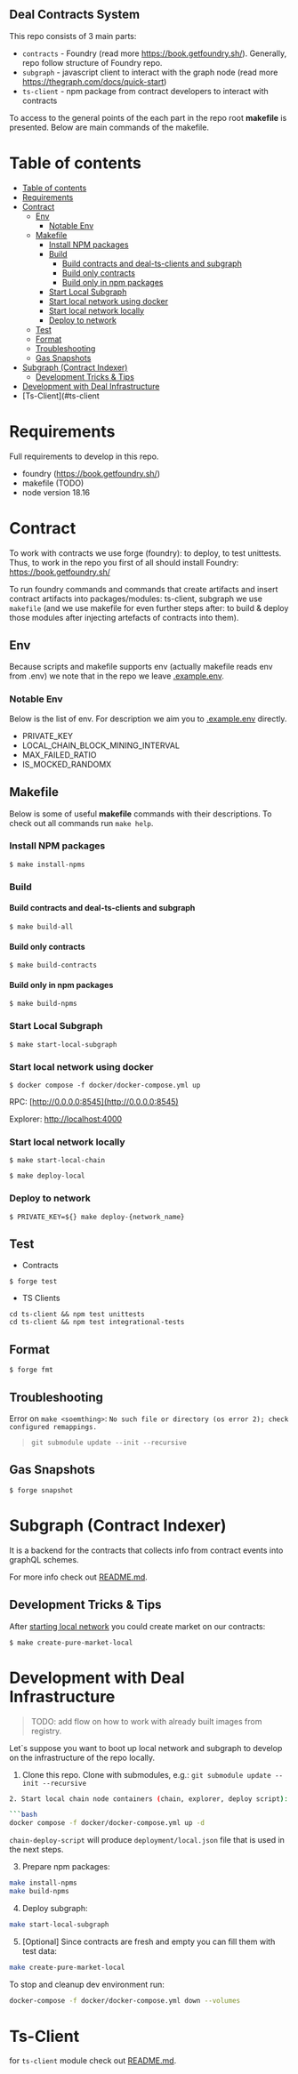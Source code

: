 ## Deal Contracts System

This repo consists of 3 main parts:

- `contracts` - Foundry (read more https://book.getfoundry.sh/). Generally, repo
  follow structure of Foundry repo.
- `subgraph` - javascript client to interact with the graph node (read more
  https://thegraph.com/docs/quick-start)
- `ts-client` - npm package from contract developers to interact with contracts

To access to the general points of the each part in the repo root **makefile**
is presented. Below are main commands of the makefile.

# Table of contents

* [Table of contents](#table-of-contents)
* [Requirements](#requirements)
* [Contract](#contract)
   * [Env](#env)
      * [Notable Env](#notable-env)
   * [Makefile](#makefile)
      * [Install NPM packages](#install-npm-packages)
      * [Build](#build)
         * [Build contracts and deal-ts-clients and subgraph](#build-contracts-and-deal-ts-clients-and-subgraph)
         * [Build only contracts](#build-only-contracts)
         * [Build only in npm packages](#build-only-in-npm-packages)
      * [Start Local Subgraph](#start-local-subgraph)
      * [Start local network using docker](#start-local-network-using-docker)
      * [Start local network locally](#start-local-network-locally)
      * [Deploy to network](#deploy-to-network)
   * [Test](#test)
   * [Format](#format)
   * [Troubleshooting](#troubleshooting)
   * [Gas Snapshots](#gas-snapshots)
* [Subgraph (Contract Indexer)](#subgraph-contract-indexer)
   * [Development Tricks &amp; Tips](#development-tricks--tips)
* [Development with Deal Infrastructure](#development-with-deal-infrastructure)
* [Ts-Client](#ts-client

# Requirements
Full requirements to develop in this repo.

- foundry (https://book.getfoundry.sh/)
- makefile (TODO)
- node version 18.16

# Contract
To work with contracts we use forge (foundry): to deploy, to test unittests. Thus, to work in the repo you first of all should install Foundry: https://book.getfoundry.sh/

To run foundry commands and commands that create artifacts and insert contract artifacts into packages/modules: ts-client, subgraph we use `makefile` (and we use makefile for even further steps after: to build & deploy those modules after injecting artefacts of contracts into them).

## Env
Because scripts and makefile supports env (actually makefile reads env from .env) we note that in the repo we leave [.example.env](.example.env).

### Notable Env
Below is the list of env. For description we aim you to [.example.env](.example.env) directly.

- PRIVATE_KEY
- LOCAL_CHAIN_BLOCK_MINING_INTERVAL
- MAX_FAILED_RATIO
- IS_MOCKED_RANDOMX

## Makefile
Below is some of useful **makefile** commands with their descriptions. To check out all commands run `make help`.

### Install NPM packages

```shell
$ make install-npms
```

### Build

#### Build contracts and deal-ts-clients and subgraph

```shell
$ make build-all
```

#### Build only contracts

```shell
$ make build-contracts
```

#### Build only in npm packages

```shell
$ make build-npms
```

### Start Local Subgraph

```shell
$ make start-local-subgraph
```

### Start local network using docker

```shell
$ docker compose -f docker/docker-compose.yml up
```

RPC: [http://0.0.0.0:8545](http://0.0.0.0:8545)

Explorer: [http://localhost:4000](http://localhost:4000)

### Start local network locally

```shell
$ make start-local-chain
```

```shell
$ make deploy-local
```

### Deploy to network

```shell
$ PRIVATE_KEY=${} make deploy-{network_name}
```

## Test

- Contracts

```shell
$ forge test
```

- TS Clients

```shell
cd ts-client && npm test unittests
cd ts-client && npm test integrational-tests
```

## Format

```shell
$ forge fmt
```

## Troubleshooting

Error on `make <soemthing>`:
`No such file or directory (os error 2); check configured remappings.`

> `git submodule update --init --recursive`

## Gas Snapshots

```shell
$ forge snapshot
```

# Subgraph (Contract Indexer)

It is a backend for the contracts that collects info from contract events into
graphQL schemes.

For more info check out [README.md](subgraph/README.md).

## Development Tricks & Tips

After [starting local network](#start-local-network-locally) you could create
market on our contracts:

```shell
$ make create-pure-market-local
```

# Development with Deal Infrastructure

> TODO: add flow on how to work with already built images from registry.

Let`s suppose you want to boot up local network and subgraph to develop on the
infrastructure of the repo locally.

1. Clone this repo. Clone with submodules, e.g.: `git submodule update --init --recursive`

````bash
2. Start local chain node containers (chain, explorer, deploy script):

```bash
docker compose -f docker/docker-compose.yml up -d
````

`chain-deploy-script` will produce `deployment/local.json` file that is used in
the next steps.

3. Prepare npm packages:

```bash
make install-npms
make build-npms
```

4. Deploy subgraph:

```bash
make start-local-subgraph
```

5. [Optional] Since contracts are fresh and empty you can fill them with test
   data:

```bash
make create-pure-market-local
```

To stop and cleanup dev environment run:

```bash
docker-compose -f docker/docker-compose.yml down --volumes
```

# Ts-Client
for `ts-client` module check out [README.md](ts-client/README.md).
